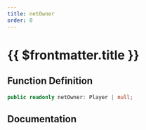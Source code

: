 ```yaml
---
title: netOwner
order: 0
---
```


# {{ $frontmatter.title }}

## Function Definition

```ts
public readonly netOwner: Player | null;
```

## Documentation

<!--@include: ./parts/netOwner.md-->
